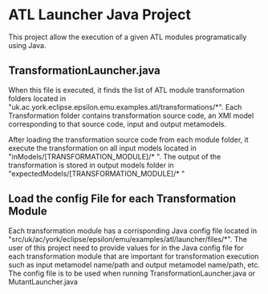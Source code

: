 # ATL Launcher Java Project
This project allow the execution of a given ATL modules programatically using Java.

## TransformationLauncher.java
When this file is executed, it finds the list of ATL module transformation folders located in "uk.ac.york.eclipse.epsilon.emu.examples.atl/transformations/*".
Each Transformation folder contains transformation source code, an XMI model corresponding to that source code, input and output metamodels.

After loading the transformation source code from each module folder, it execute the transformation on all input models located in "inModels/[TRANSFORMATION_MODULE]/* ". The output of the transformation is stored in output models folder in "expectedModels/[TRANSFORMATION_MODULE]/* "

## Load the config File for each Transformation Module
Each transformation module has a corrisponding Java config file located in "src/uk/ac/york/eclipse/epsilon/emu/examples/atl/launcher/files/*". The user of this project need to provide values for in the Java config file for each transformation module that are important for transformation execution such as input metamodel name/path and output metamodel name/path, etc. The config file is to be used when running TransformationLauncher.java or MutantLauncher.java	